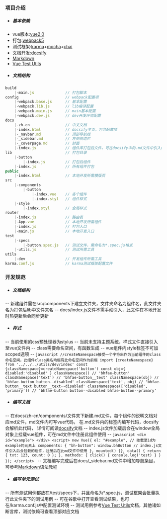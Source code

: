 ### 项目介绍
- ##### 基本依赖
- vue版本:[vue2.0](https://cn.vuejs.org/)
- 打包:[webpack5](https://webpack.docschina.org/)
- 测试框架:[karma](http://karma-runner.github.io/latest/index.html)+[mocha](https://mochajs.cn/)+[chai](https://www.chaijs.com/)
- 文档开发:[docsify](https://docsify.js.org/#/zh-cn/)
- [Markdown](https://www.runoob.com/markdown/md-tutorial.html)
- [Vue Test Utils](https://vue-test-utils.vuejs.org/zh/)
- ##### 文档结构
```javascript
build
    |-main.js              // 打包脚本
config                     // webpack配置项
    |-webpack.base.js      // 基本配置
    |-webpack.lib.js       // lib编译配置
    |-webpack.main.js      // main基本配置
    |-webpack.dev.js       // dev开发环境配置
docs 
    |-zh-cn                // 中文文档
    |-index.html           // docsify主页，包含配置项
    |-_navbar.md           // 顶部导航栏
    |-_sidebar.md          // 左侧侧边栏
    |-_coverpage.md        // 封面
    |-index.js             // 组件库打包后文件，可在docsify中的.md文件中引入组件
lib                        // 打包目录
    |-button     
        |-index.js         // 打包后组件
    |-index.js             // 所有组件打包
public
    |-index.html           // 本地开发所需模版页
src
    |-components
        |-button
            |-index.vue    // 各个组件
            |-index.styl   // 组件样式
    |-style
        |-index.styl       // 全局样式
router
    |-index.js             // 路由表
    |-App.vue              // 本地开发所需组件
    |-index.js             // 打包入口
    |-main.js              // 本地开发入口
test
    |-specs
        |-button.spec.js   // 测试文件，需命名为*.spec.js格式
    |-utils.js             // 测试所需工具
utils
    |-dev                  // 开发组件所需工具           
karma.conf.js              // karma测试框架配置文件
```

### 开发规范
- ##### 文档结构
-- 新建组件需在src/components下建立文件夹，文件夹命名为组件名，此文件夹名为打包后lib中文件夹名
-- docs/index.js文件不需手动引入，此文件在本地开发时热更新后会同步更新
- ##### 样式
-- 当前使用的css预处理器为stylus 
-- 当前未支持主题系统，样式文件直接引入至vue文件内
-- class需要命名空间，有函数生成
-- vue组件内style标签不可加scoped选项
-- ```javascript
    //createNamespace接受一个字符串作为当前组件的class命名空间，此组件class类名均缀有此命名空间作为前缀
    import {createNamespace} from '../../../utils/dev/index'
    const {classNamespace}=createNamespace('button')
    const obj={
        disabled:'disabled'
        }
    classNamespace() // 'bhfae-button'
    classNamespace('text') // 'bhfae-button__text'
    classNamespace(obj) // 'bhfae-button button--disabled'
    classNamespace('text', obj) // 'bhfae-button__text button__text--disabled'
    classNamespace(['disabled', 'primary']) // 'bhfae-button button--disabled bhfae-button--primary'
    ```
- ##### 编写文档
-- 在docs/zh-cn/components/文件夹下新建.md文件，每个组件的说明文档对应md文件，md文件内可写vue代码，
在.md文件内的<script></script>标签内编写代码，docsify会解析此代码，
详情可阅读[docsify](https://docsify.js.org/#/zh-cn/)文档
-- index.js文件加载后会在window全局对象上挂载vue组件，可在md文件中注册此组件使用
-- ```javascript
        <div id="example">
        </div>
        <script>
            new Vue({
              el: "#example", // 挂载至id为example的元素上
              components: {
                "bh-button": window.bhButton // index.js文件引入后会挂载的组件，注册后在此md文件中使用
              },
              mounted() {},
              data() {
                return {
                  txt: 123,
                  count: 0
                };
              },
              methods: {
                click() {
                  console.log('test)
                }
              }
            });
        </script>
    ```
-- 文档编写完成后在docs/_sidebar.md文件中增加导航条目，可参考[Markdown](https://www.runoob.com/markdown/md-tutorial.html)语法教程
- ##### 编写单元测试
-- 所有测试用例都放在/test/specs下，并且命名为*.spec.js，测试框架会批量执行此文件夹下的测试用例
-- 可在谷歌中打开查看测试结果，也可在/karma.conf.js中配置测试环境
-- 测试用例参考[Vue Test Utils](https://vue-test-utils.vuejs.org/zh/)文档，其他诸如断言库，测试依赖可查看顶部对应文档

